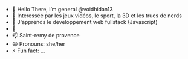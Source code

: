 - 👋 Hello There, I’m general @voidhidan13
- 👀 Interessée par les jeux vidéos, le sport, la 3D et les trucs de nerds 
- 🌱 J'apprends le developpement web fullstack (Javascript)
- 💞️ 
- 📫 Saint-remy de provence
- 😄 Pronouns: she/her
- ⚡ Fun fact: ...

<!---
voidhidan13/voidhidan13 is a ✨ special ✨ repository because its `README.md` (this file) appears on your GitHub profile.
You can click the Preview link to take a look at your changes.
--->
